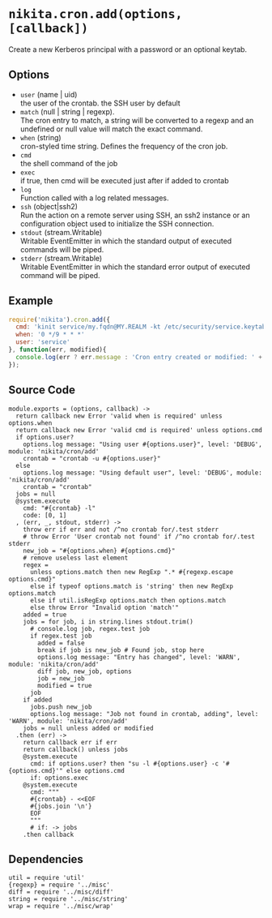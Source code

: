 
# `nikita.cron.add(options, [callback])`

Create a new Kerberos principal with a password or an optional keytab.

## Options

*   `user` (name | uid)   
    the user of the crontab. the SSH user by default   
*   `match` (null | string | regexp).   
    The cron entry to match, a string will be converted to a regexp and an
    undefined or null value will match the exact command.   
*   `when` (string)   
    cron-styled time string. Defines the frequency of the cron job.   
*   `cmd`   
    the shell command of the job   
*   `exec`   
    if true, then cmd will be executed just after if added to crontab   
*   `log`   
    Function called with a log related messages.   
*   `ssh` (object|ssh2)   
    Run the action on a remote server using SSH, an ssh2 instance or an
    configuration object used to initialize the SSH connection.   
*   `stdout` (stream.Writable)   
    Writable EventEmitter in which the standard output of executed commands will
    be piped.   
*   `stderr` (stream.Writable)   
    Writable EventEmitter in which the standard error output of executed command
    will be piped.   

## Example

```js
require('nikita').cron.add({
  cmd: 'kinit service/my.fqdn@MY.REALM -kt /etc/security/service.keytab',
  when: '0 */9 * * *'
  user: 'service'
}, function(err, modified){
  console.log(err ? err.message : 'Cron entry created or modified: ' + !!modified);
});
```

## Source Code

    module.exports = (options, callback) ->
      return callback new Error 'valid when is required' unless options.when
      return callback new Error 'valid cmd is required' unless options.cmd
      if options.user?
        options.log message: "Using user #{options.user}", level: 'DEBUG', module: 'nikita/cron/add'
        crontab = "crontab -u #{options.user}"
      else
        options.log message: "Using default user", level: 'DEBUG', module: 'nikita/cron/add'
        crontab = "crontab"
      jobs = null
      @system.execute
        cmd: "#{crontab} -l"
        code: [0, 1]
      , (err, _, stdout, stderr) ->
        throw err if err and not /^no crontab for/.test stderr
        # throw Error 'User crontab not found' if /^no crontab for/.test stderr
        new_job = "#{options.when} #{options.cmd}"
        # remove useless last element
        regex =
          unless options.match then new RegExp ".* #{regexp.escape options.cmd}"
          else if typeof options.match is 'string' then new RegExp options.match
          else if util.isRegExp options.match then options.match
          else throw Error "Invalid option 'match'"
        added = true
        jobs = for job, i in string.lines stdout.trim()
          # console.log job, regex.test job
          if regex.test job
            added = false
            break if job is new_job # Found job, stop here
            options.log message: "Entry has changed", level: 'WARN', module: 'nikita/cron/add'
            diff job, new_job, options
            job = new_job
            modified = true
          job
        if added
          jobs.push new_job
          options.log message: "Job not found in crontab, adding", level: 'WARN', module: 'nikita/cron/add'
        jobs = null unless added or modified
      .then (err) ->
        return callback err if err
        return callback() unless jobs
        @system.execute
          cmd: if options.user? then "su -l #{options.user} -c '#{options.cmd}'" else options.cmd
          if: options.exec
        @system.execute
          cmd: """
          #{crontab} - <<EOF
          #{jobs.join '\n'}
          EOF
          """
          # if: -> jobs
        .then callback

## Dependencies

    util = require 'util'
    {regexp} = require '../misc'
    diff = require '../misc/diff'
    string = require '../misc/string'
    wrap = require '../misc/wrap'
